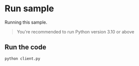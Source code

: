# Run sample

Running this sample.

> You're recommended to run Python version 3.10 or above

## Run the code

```sh
python client.py
```